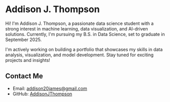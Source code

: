 # Addison J. Thompson

Hi! I'm Addison J. Thompson, a passionate data science student with a strong interest in machine learning, data visualization, and AI-driven solutions. Currently, I'm pursuing my B.S. in Data Science, set to graduate in September 2025. 

I'm actively working on building a portfolio that showcases my skills in data analysis, visualization, and model development. Stay tuned for exciting projects and insights!

## Contact Me

- Email: [addison20james@gmail.com](mailto:addison20james@gmail.com)
- GitHub: [AddisonJThompson](https://github.com/your-github-username)
